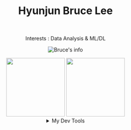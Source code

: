 <div align="center">

# Hyunjun Bruce Lee



<br>

Interests : Data Analysis & ML/DL
<br>

![Bruce's info](https://github-profile-summary-cards.vercel.app/api/cards/profile-details?username=Hyunjun-Bruce-Lee&theme=monokai)

<div align = center>
    <img height = 160 src="https://github-readme-stats.vercel.app/api/top-langs/?username=Hyunjun-Bruce-Lee&layout=compact", float = left>
	  <img height = 160 src = "https://github-readme-stats.vercel.app/api?username=Hyunjun-Bruce-Lee&show_icons=true&theme=radical"float = right>
</div>





<details>
  <summary> My Dev Tools </summary>
  <div markdow = "1">
    Desktop : RTX 4080 / intel i9 - 000000 / 00GB ram <br>
    Desktop : RTX 4080 / intel i9 - 000000 / 00GB ram


  </div>

</details>
